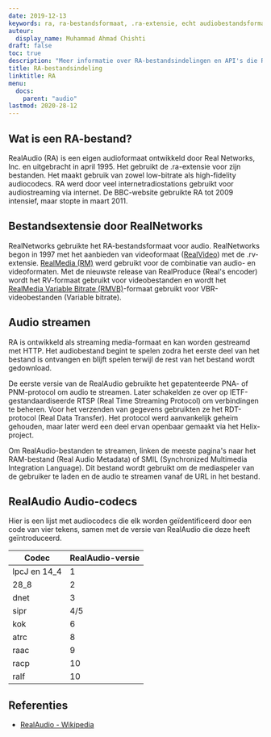 ```yaml
---
date: 2019-12-13
keywords: ra, ra-bestandsformaat, .ra-extensie, echt audiobestandsformaat, ra-audioformaat, RealAudio-bestandsformaat
auteur:
  display_name: Muhammad Ahmad Chishti
draft: false
toc: true
description: "Meer informatie over RA-bestandsindelingen en API's die RA-bestanden kunnen maken en openen."
title: RA-bestandsindeling
linktitle: RA
menu:
  docs:
    parent: "audio"
lastmod: 2020-28-12
---
```


## Wat is een RA-bestand?

RealAudio (RA) is een eigen audioformaat ontwikkeld door Real Networks, Inc. en uitgebracht in april 1995. Het gebruikt de .ra-extensie voor zijn bestanden. Het maakt gebruik van zowel low-bitrate als high-fidelity audiocodecs. RA werd door veel internetradiostations gebruikt voor audiostreaming via internet. De BBC-website gebruikte RA tot 2009 intensief, maar stopte in maart 2011.

## Bestandsextensie door RealNetworks ##

RealNetworks gebruikte het RA-bestandsformaat voor audio. RealNetworks begon in 1997 met het aanbieden van videoformaat ([RealVideo](/nl/video/rv/)) met de .rv-extensie. [RealMedia (RM)](/nl/video/rm/) werd gebruikt voor de combinatie van audio- en videoformaten. Met de nieuwste release van RealProduce (Real's encoder) wordt het RV-formaat gebruikt voor videobestanden en wordt het [RealMedia Variable Bitrate (RMVB)](/nl/video/rmvb/)-formaat gebruikt voor VBR-videobestanden (Variable bitrate).

## Audio streamen ##

RA is ontwikkeld als streaming media-formaat en kan worden gestreamd met HTTP. Het audiobestand begint te spelen zodra het eerste deel van het bestand is ontvangen en blijft spelen terwijl de rest van het bestand wordt gedownload.

De eerste versie van de RealAudio gebruikte het gepatenteerde PNA- of PNM-protocol om audio te streamen. Later schakelden ze over op IETF-gestandaardiseerde RTSP (Real Time Streaming Protocol) om verbindingen te beheren. Voor het verzenden van gegevens gebruikten ze het RDT-protocol (Real Data Transfer). Het protocol werd aanvankelijk geheim gehouden, maar later werd een deel ervan openbaar gemaakt via het Helix-project.

Om RealAudio-bestanden te streamen, linken de meeste pagina's naar het RAM-bestand (Real Audio Metadata) of SMIL (Synchronized Multimedia Integration Language). Dit bestand wordt gebruikt om de mediaspeler van de gebruiker te laden en de audio te streamen vanaf de URL in het bestand.

## RealAudio Audio-codecs ##

Hier is een lijst met audiocodecs die elk worden geïdentificeerd door een code van vier tekens, samen met de versie van RealAudio die deze heeft geïntroduceerd.

|Codec|RealAudio-versie|
|---|---|
|lpcJ en 14_4|1|
|28_8|2|
|dnet|3|
|sipr|4/5|
|kok|6|
|atrc|8|
|raac|9|
|racp|10|
|ralf|10|

## Referenties ##

- [RealAudio - Wikipedia](https://en.wikipedia.org/wiki/RealAudio)

